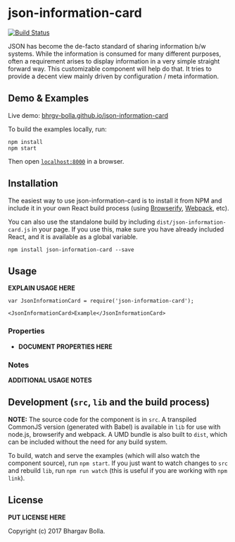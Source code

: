# json-information-card


[![Build Status](https://travis-ci.org/bhrgv-bolla/react-json-information-card.svg?branch=master)](https://travis-ci.org/bhrgv-bolla/react-json-information-card)

 JSON has become the de-facto standard of sharing information b/w systems. While the information
 is consumed for many different purposes, often a requirement arises to display information in a 
 very simple straight forward way. This customizable component will help do that. It tries to provide
 a decent view mainly driven by configuration / meta information. 


## Demo & Examples

Live demo: [bhrgv-bolla.github.io/json-information-card](http://bhrgv-bolla.github.io/json-information-card/)

To build the examples locally, run:

```
npm install
npm start
```

Then open [`localhost:8000`](http://localhost:8000) in a browser.


## Installation

The easiest way to use json-information-card is to install it from NPM and include it in your own React build process (using [Browserify](http://browserify.org), [Webpack](http://webpack.github.io/), etc).

You can also use the standalone build by including `dist/json-information-card.js` in your page. If you use this, make sure you have already included React, and it is available as a global variable.

```
npm install json-information-card --save
```


## Usage

__EXPLAIN USAGE HERE__

```
var JsonInformationCard = require('json-information-card');

<JsonInformationCard>Example</JsonInformationCard>
```

### Properties

* __DOCUMENT PROPERTIES HERE__

### Notes

__ADDITIONAL USAGE NOTES__


## Development (`src`, `lib` and the build process)

**NOTE:** The source code for the component is in `src`. A transpiled CommonJS version (generated with Babel) is available in `lib` for use with node.js, browserify and webpack. A UMD bundle is also built to `dist`, which can be included without the need for any build system.

To build, watch and serve the examples (which will also watch the component source), run `npm start`. If you just want to watch changes to `src` and rebuild `lib`, run `npm run watch` (this is useful if you are working with `npm link`).

## License

__PUT LICENSE HERE__

Copyright (c) 2017 Bhargav Bolla.

